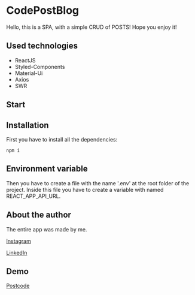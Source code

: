 # CodePostBlog

Hello, this is a SPA, with a simple CRUD of POSTS!
Hope you enjoy it!

## Used technologies

- ReactJS
- Styled-Components
- Material-Ui
- Axios
- SWR

## Start

## Installation

First you have to install all the dependencies:

```
npm i
```

## Environment variable

Then you have to create a file with the name '.env' at the root folder of the project.
Inside this file you have to create a variable with named REACT_APP_API_URL.

## About the author

The entire app was made by me.

[Instagram](https://www.instagram.com/wendreslucas/)

[LinkedIn](https://www.linkedin.com/in/wendres-lucas)

## Demo

[Postcode](https://code-post-front-end.vercel.app/)
